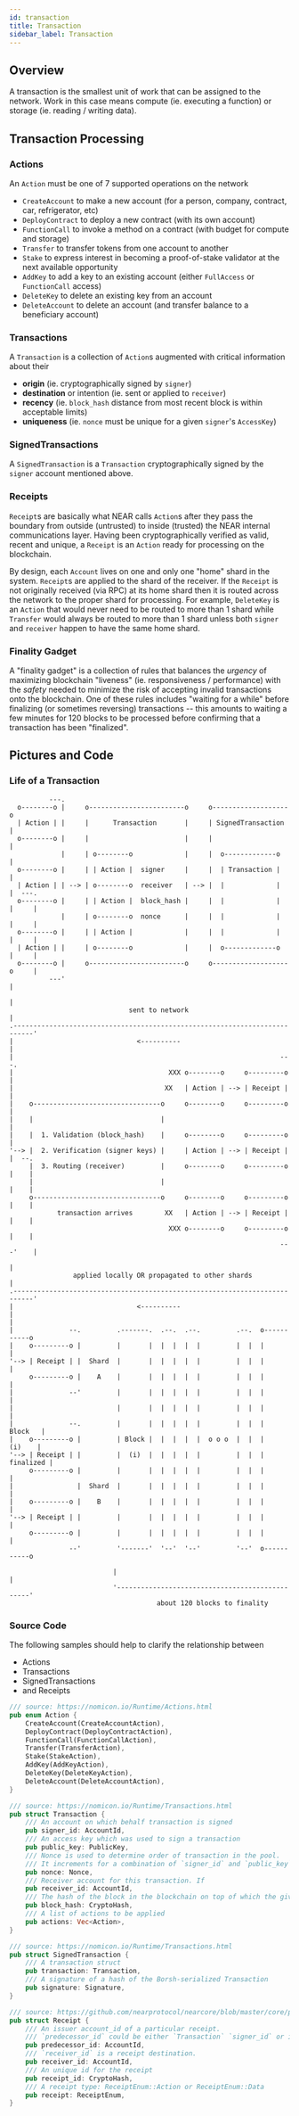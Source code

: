 ```yaml
---
id: transaction
title: Transaction
sidebar_label: Transaction
---
```



## Overview

A transaction is the smallest unit of work that can be assigned to the network.  Work in this case means compute (ie. executing a function) or storage (ie. reading / writing data).


## Transaction Processing

### Actions

An `Action` must be one of 7 supported operations on the network
- `CreateAccount` to make a new account (for a person, company, contract, car, refrigerator, etc)
- `DeployContract` to deploy a new contract (with its own account)
- `FunctionCall` to invoke a method on a contract (with budget for compute and storage)
- `Transfer` to transfer tokens from one account to another
- `Stake` to express interest in becoming a proof-of-stake validator at the next available opportunity
- `AddKey` to add a key to an existing account (either `FullAccess` or `FunctionCall` access)
- `DeleteKey` to delete an existing key from an account
- `DeleteAccount` to delete an account (and transfer balance to a beneficiary account)

### Transactions

A `Transaction` is a collection of `Action`s augmented with critical information about their
- **origin** (ie. cryptographically signed by `signer`)
- **destination** or intention (ie. sent or applied to `receiver`)
- **recency** (ie. `block_hash` distance from most recent block is within acceptable limits)
- **uniqueness** (ie. `nonce` must be unique for a given `signer`'s `AccessKey`)

### SignedTransactions

A `SignedTransaction` is a `Transaction` cryptographically signed by the `signer` account mentioned above.

### Receipts

`Receipt`s are basically what NEAR calls `Action`s after they pass the boundary from outside (untrusted) to inside (trusted) the NEAR internal communications layer. Having been cryptographically verified as valid, recent and unique, a `Receipt` is an `Action` ready for processing on the blockchain.

By design, each `Account` lives on one and only one "home" shard in the system.  `Receipt`s are applied to the shard of the receiver.  If the `Receipt` is not originally received (via RPC) at its home shard then it is routed across the network to the proper shard for processing.  For example, `DeleteKey` is an `Action` that would never need to be routed to more than 1 shard while `Transfer` would always be routed to more than 1 shard unless both `signer` and `receiver` happen to have the same home shard.

### Finality Gadget

A "finality gadget" is a collection of rules that balances the *urgency* of maximizing blockchain "liveness" (ie. responsiveness / performance) with the *safety* needed to minimize the risk of accepting invalid transactions onto the blockchain.  One of these rules includes "waiting for a while" before finalizing (or sometimes reversing) transactions -- this amounts to waiting a few minutes for 120 blocks to be processed before confirming that a transaction has been "finalized".

## Pictures and Code



### Life of a Transaction

```text
          ---.
  o--------o |     o------------------------o     o-------------------o
  | Action | |     |      Transaction       |     | SignedTransaction |
  o--------o |     |                        |     |                   |
             |     | o--------o             |     |  o-------------o  |
  o--------o |     | | Action |  signer     |     |  | Transaction |  |
  | Action | | --> | o--------o  receiver   | --> |  |             |  |  ---.
  o--------o |     | | Action |  block_hash |     |  |             |  |     |
             |     | o--------o  nonce      |     |  |             |  |     |
  o--------o |     | | Action |             |     |  |             |  |     |
  | Action | |     | o--------o             |     |  o-------------o  |     |
  o--------o |     o------------------------o     o-------------------o     |
          ---'                                                              |
                                                                            |
                              sent to network                               |
.---------------------------------------------------------------------------'
|                               <----------
|
|                                                                   ---.
|                                       XXX o--------o     o---------o |
|                                      XX   | Action | --> | Receipt | |
|    o--------------------------------o     o--------o     o---------o |
|    |                                |                                |
|    |  1. Validation (block_hash)    |     o--------o     o---------o |
'--> |  2. Verification (signer keys) |     | Action | --> | Receipt | |  --.
     |  3. Routing (receiver)         |     o--------o     o---------o |    |
     |                                |                                |    |
     o--------------------------------o     o--------o     o---------o |    |
            transaction arrives        XX   | Action | --> | Receipt | |    |
                                        XXX o--------o     o---------o |    |
                                                                    ---'    |
                                                                            |
                applied locally OR propagated to other shards               |
.---------------------------------------------------------------------------'
|                               <----------
|
|
|              --.         .-------.  .--.  .--.         .--.  o-----------o
|    o---------o |         |       |  |  |  |  |         |  |  |           |
'--> | Receipt | |  Shard  |       |  |  |  |  |         |  |  |           |
     o---------o |    A    |       |  |  |  |  |         |  |  |           |
|              --'         |       |  |  |  |  |         |  |  |           |
|                          |       |  |  |  |  |         |  |  |           |
|              --.         |       |  |  |  |  |         |  |  |   Block   |
|    o---------o |         | Block |  |  |  |  |  o o o  |  |  |    (i)    |
'--> | Receipt | |         |  (i)  |  |  |  |  |         |  |  | finalized |
     o---------o |         |       |  |  |  |  |         |  |  |           |
|                |  Shard  |       |  |  |  |  |         |  |  |           |
|    o---------o |    B    |       |  |  |  |  |         |  |  |           |
'--> | Receipt | |         |       |  |  |  |  |         |  |  |           |
     o---------o |         |       |  |  |  |  |         |  |  |           |
               --'         '-------'  '--'  '--'         '--'  o-----------o

                          |                                                |
                          '------------------------------------------------'
                                     about 120 blocks to finality
```

### Source Code

The following samples should help to clarify the relationship between
- Actions
- Transactions
- SignedTransactions
- and Receipts

```rust
/// source: https://nomicon.io/Runtime/Actions.html
pub enum Action {
    CreateAccount(CreateAccountAction),
    DeployContract(DeployContractAction),
    FunctionCall(FunctionCallAction),
    Transfer(TransferAction),
    Stake(StakeAction),
    AddKey(AddKeyAction),
    DeleteKey(DeleteKeyAction),
    DeleteAccount(DeleteAccountAction),
}

/// source: https://nomicon.io/Runtime/Transactions.html
pub struct Transaction {
    /// An account on which behalf transaction is signed
    pub signer_id: AccountId,
    /// An access key which was used to sign a transaction
    pub public_key: PublicKey,
    /// Nonce is used to determine order of transaction in the pool.
    /// It increments for a combination of `signer_id` and `public_key`
    pub nonce: Nonce,
    /// Receiver account for this transaction. If
    pub receiver_id: AccountId,
    /// The hash of the block in the blockchain on top of which the given transaction is valid
    pub block_hash: CryptoHash,
    /// A list of actions to be applied
    pub actions: Vec<Action>,
}

/// source: https://nomicon.io/Runtime/Transactions.html
pub struct SignedTransaction {
    /// A transaction struct
    pub transaction: Transaction,
    /// A signature of a hash of the Borsh-serialized Transaction
    pub signature: Signature,
}

/// source: https://github.com/nearprotocol/nearcore/blob/master/core/primitives/src/receipt.rs
pub struct Receipt {
    /// An issuer account_id of a particular receipt.
    /// `predecessor_id` could be either `Transaction` `signer_id` or intermediate contract's `account_id`.
    pub predecessor_id: AccountId,
    /// `receiver_id` is a receipt destination.
    pub receiver_id: AccountId,
    /// An unique id for the receipt
    pub receipt_id: CryptoHash,
    /// A receipt type: ReceiptEnum::Action or ReceiptEnum::Data
    pub receipt: ReceiptEnum,
}
```
